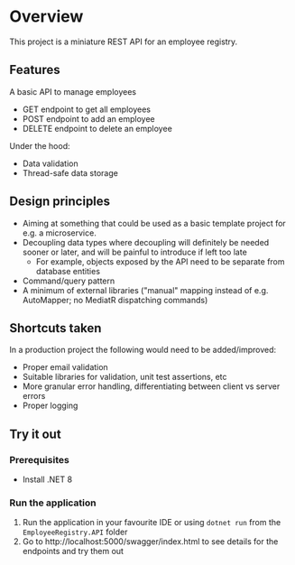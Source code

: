 # Overview

This project is a miniature REST API for an employee registry.

## Features

A basic API to manage employees
- GET endpoint to get all employees
- POST endpoint to add an employee
- DELETE endpoint to delete an employee

Under the hood:
- Data validation
- Thread-safe data storage

## Design principles

- Aiming at something that could be used as a basic template project for e.g. a microservice.
- Decoupling data types where decoupling will definitely be needed sooner or later, and will be painful to introduce if left too late
  - For example, objects exposed by the API need to be separate from database entities 
- Command/query pattern
- A minimum of external libraries ("manual" mapping instead of e.g. AutoMapper; no MediatR dispatching commands)

## Shortcuts taken

In a production project the following would need to be added/improved:

- Proper email validation
- Suitable libraries for validation, unit test assertions, etc 
- More granular error handling, differentiating between client vs server errors
- Proper logging

## Try it out

### Prerequisites

- Install .NET 8

### Run the application

1. Run the application in your favourite IDE or using `dotnet run` from the `EmployeeRegistry.API` folder
2. Go to http://localhost:5000/swagger/index.html to see details for the endpoints and try them out